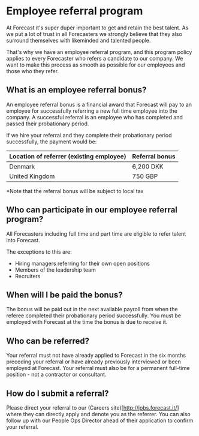 # Employee referral program
At Forecast it's super duper important to get and retain the best talent. As we put a lot of trust in all Forecasters we strongly believe that they also surround themselves with likeminded and talented people.

That's why we have an employee referral program, and this program policy applies to every Forecaster who refers a candidate to our company. We want to make this process as smooth as possible for our employees and those who they refer.

## What is an employee referral bonus?

An employee referral bonus is a financial award that Forecast will pay to an employee for successfully referring a new full time employee into the company. A successful referral is an employee who has completed and passed their probationary period.

If we hire your referral and they complete their probationary period successfully, the payment would be:

| Location of referrer (existing employee) | Referral bonus |
| --- | --- |
| Denmark | 6,200 DKK |
| United Kingdom | 750 GBP |

*Note that the referral bonus will be subject to local tax 

## Who can participate in our employee referral program?

All Forecasters including full time and part time are eligible to refer talent into Forecast. 

The exceptions to this are:
* Hiring managers referring for their own open positions
* Members of the leadership team
* Recruiters

## When will I be paid the bonus?
The bonus will be paid out in the next available payroll from when the referee completed their probationary period successfully. You must be employed with Forecast at the time the bonus is due to receive it.

## Who can be referred?
Your referral must not have already applied to Forecast in the six months preceding your referral or have already previously interviewed or been employed at Forecast. Your referral must also be for a permanent full-time position - not a contractor or consultant. 

## How do I submit a referral?
Please direct your referral to our (Careers site)[http://jobs.forecast.it/] where they can directly apply and denote you as the referrer. You can also follow up with our People Ops Director ahead of their application to confirm your referral.
 
 
